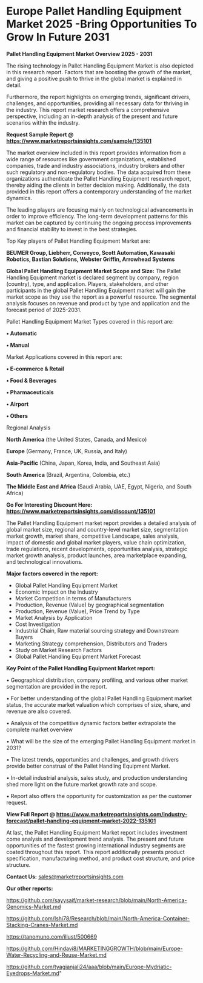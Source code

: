 # Europe Pallet Handling Equipment Market 2025 -Bring Opportunities To Grow In Future 2031

<Strong> Pallet Handling Equipment Market Overview 2025 - 2031</strong>

The rising technology in Pallet Handling Equipment Market is also depicted in this research report. Factors that are boosting the growth of the market, and giving a positive push to thrive in the global market is explained in detail.

Furthermore, the report highlights on emerging trends, significant drivers, challenges, and opportunities, providing all necessary data for thriving in the industry. This report market research offers a comprehensive perspective, including an in-depth analysis of the present and future scenarios within the industry.

<strong>Request Sample Report @ <a href=https://www.marketreportsinsights.com/sample/135101>https://www.marketreportsinsights.com/sample/135101</a></strong>

The market overview included in this report provides information from a wide range of resources like government organizations, established companies, trade and industry associations, industry brokers and other such regulatory and non-regulatory bodies. The data acquired from these organizations authenticate the Pallet Handling Equipment research report, thereby aiding the clients in better decision making. Additionally, the data provided in this report offers a contemporary understanding of the market dynamics.

The leading players are focusing mainly on technological advancements in order to improve efficiency. The long-term development patterns for this market can be captured by continuing the ongoing process improvements and financial stability to invest in the best strategies.

Top Key players of Pallet Handling Equipment Market are:

<strong>BEUMER Group, Liebherr, Conveyco, Scott Automation, Kawasaki Robotics, Bastian Solutions, Webster Griffin, Arrowhead Systems</strong>

<strong><b>Global Pallet Handling Equipment Market Scope and Size:</b></strong>
The Pallet Handling Equipment market is declared segment by company, region (country), type, and application. Players, stakeholders, and other participants in the global Pallet Handling Equipment market will gain the market scope as they use the report as a powerful resource. The segmental analysis focuses on revenue and product by type and application and the forecast period of 2025-2031.

Pallet Handling Equipment Market Types covered in this report are:

<strong>• Automatic

• Manual</strong>

Market Applications covered in this report are:

<strong>• E-commerce & Retail

• Food & Beverages

• Pharmaceuticals

• Airport

• Others</strong> 

Regional Analysis

<strong>North America</strong> (the United States, Canada, and Mexico)

<strong>Europe</strong> (Germany, France, UK, Russia, and Italy)

<strong>Asia-Pacific</strong> (China, Japan, Korea, India, and Southeast Asia)

<strong>South America</strong> (Brazil, Argentina, Colombia, etc.)

<strong>The Middle East and Africa</strong> (Saudi Arabia, UAE, Egypt, Nigeria, and South Africa)

<strong>Go For Interesting Discount Here: <a href=https://www.marketreportsinsights.com/discount/135101>https://www.marketreportsinsights.com/discount/135101</a></strong>

The Pallet Handling Equipment market report provides a detailed analysis of global market size, regional and country-level market size, segmentation market growth, market share, competitive Landscape, sales analysis, impact of domestic and global market players, value chain optimization, trade regulations, recent developments, opportunities analysis, strategic market growth analysis, product launches, area marketplace expanding, and technological innovations.

<strong><b>Major factors covered in the report:</b></strong>
<ul>
  <li>Global Pallet Handling Equipment Market </li>
  <li>Economic Impact on the Industry</li>
  <li>Market Competition in terms of Manufacturers</li>
  <li>Production, Revenue (Value) by geographical segmentation</li>
  <li>Production, Revenue (Value), Price Trend by Type</li>
  <li>Market Analysis by Application</li>
  <li>Cost Investigation</li>
  <li>Industrial Chain, Raw material sourcing strategy and Downstream Buyers</li>
  <li>Marketing Strategy comprehension, Distributors and Traders</li>
  <li>Study on Market Research Factors</li>
  <li>Global Pallet Handling Equipment Market Forecast</li>
</ul>

<strong><b>Key Point of the Pallet Handling Equipment Market report:</b></strong>

• Geographical distribution, company profiling, and various other market segmentation are provided in the report.

• For better understanding of the global Pallet Handling Equipment market status, the accurate market valuation which comprises of size, share, and revenue are also covered.

• Analysis of the competitive dynamic factors better extrapolate the complete market overview

• What will be the size of the emerging Pallet Handling Equipment market in 2031?

• The latest trends, opportunities and challenges, and growth drivers provide better construal of the Pallet Handling Equipment Market.

• In-detail industrial analysis, sales study, and production understanding shed more light on the future market growth rate and scope.

• Report also offers the opportunity for customization as per the customer request.

<strong><b>View Full Report @ <a href=https://www.marketreportsinsights.com/industry-forecast/pallet-handling-equipment-market-2022-135101>https://www.marketreportsinsights.com/industry-forecast/pallet-handling-equipment-market-2022-135101</a></b></strong>


At last, the Pallet Handling Equipment Market report includes investment come analysis and development trend analysis. The present and future opportunities of the fastest growing international industry segments are coated throughout this report. This report additionally presents product specification, manufacturing method, and product cost structure, and price structure.

<strong>Contact Us:</strong>
sales@marketreportsinsights.com

<strong>Our other reports:</strong>

<a href=https://github.com/sayysaif/market-research/blob/main/North-America-Genomics-Market.md>https://github.com/sayysaif/market-research/blob/main/North-America-Genomics-Market.md</a>

<a href=https://github.com/Ishi78/Research/blob/main/North-America-Container-Stacking-Cranes-Market.md>https://github.com/Ishi78/Research/blob/main/North-America-Container-Stacking-Cranes-Market.md</a>

<a href=https://tanomuno.com/illust/500669>https://tanomuno.com/illust/500669</a>

<a href=https://github.com/Hindavi8/MARKETINGGROWTH/blob/main/Europe-Water-Recycling-and-Reuse-Market.md>https://github.com/Hindavi8/MARKETINGGROWTH/blob/main/Europe-Water-Recycling-and-Reuse-Market.md</a>

<a href=https://github.com/tyagianjali24/aaa/blob/main/Europe-Mydriatic-Eyedrops-Market.md>https://github.com/tyagianjali24/aaa/blob/main/Europe-Mydriatic-Eyedrops-Market.md</a>"
